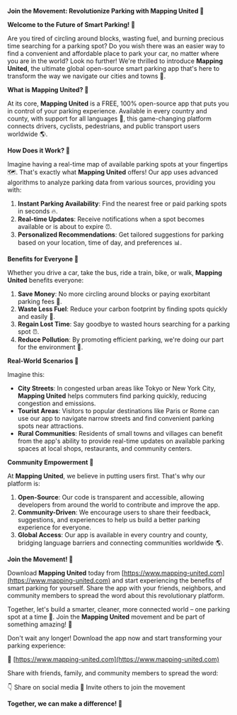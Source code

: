 **Join the Movement: Revolutionize Parking with Mapping United 🚀**

**Welcome to the Future of Smart Parking! 🌟**

Are you tired of circling around blocks, wasting fuel, and burning precious time searching for a parking spot? Do you wish there was an easier way to find a convenient and affordable place to park your car, no matter where you are in the world? Look no further! We're thrilled to introduce **Mapping United**, the ultimate global open-source smart parking app that's here to transform the way we navigate our cities and towns 🌆.

**What is Mapping United? 🤔**

At its core, **Mapping United** is a FREE, 100% open-source app that puts you in control of your parking experience. Available in every country and county, with support for all languages 💬, this game-changing platform connects drivers, cyclists, pedestrians, and public transport users worldwide 🌎.

**How Does it Work? 🔧**

Imagine having a real-time map of available parking spots at your fingertips 🗺️. That's exactly what **Mapping United** offers! Our app uses advanced algorithms to analyze parking data from various sources, providing you with:

1. **Instant Parking Availability**: Find the nearest free or paid parking spots in seconds 🔥.
2. **Real-time Updates**: Receive notifications when a spot becomes available or is about to expire ⏰.
3. **Personalized Recommendations**: Get tailored suggestions for parking based on your location, time of day, and preferences 📊.

**Benefits for Everyone 🌈**

Whether you drive a car, take the bus, ride a train, bike, or walk, **Mapping United** benefits everyone:

1. **Save Money**: No more circling around blocks or paying exorbitant parking fees 💸.
2. **Waste Less Fuel**: Reduce your carbon footprint by finding spots quickly and easily 🔋.
3. **Regain Lost Time**: Say goodbye to wasted hours searching for a parking spot ⏰.
4. **Reduce Pollution**: By promoting efficient parking, we're doing our part for the environment 🌿.

**Real-World Scenarios 📍**

Imagine this:

* **City Streets**: In congested urban areas like Tokyo or New York City, **Mapping United** helps commuters find parking quickly, reducing congestion and emissions.
* **Tourist Areas**: Visitors to popular destinations like Paris or Rome can use our app to navigate narrow streets and find convenient parking spots near attractions.
* **Rural Communities**: Residents of small towns and villages can benefit from the app's ability to provide real-time updates on available parking spaces at local shops, restaurants, and community centers.

**Community Empowerment 🌟**

At **Mapping United**, we believe in putting users first. That's why our platform is:

1. **Open-Source**: Our code is transparent and accessible, allowing developers from around the world to contribute and improve the app.
2. **Community-Driven**: We encourage users to share their feedback, suggestions, and experiences to help us build a better parking experience for everyone.
3. **Global Access**: Our app is available in every country and county, bridging language barriers and connecting communities worldwide 🌎.

**Join the Movement! 🚀**

Download **Mapping United** today from [https://www.mapping-united.com](https://www.mapping-united.com) and start experiencing the benefits of smart parking for yourself. Share the app with your friends, neighbors, and community members to spread the word about this revolutionary platform.

Together, let's build a smarter, cleaner, more connected world – one parking spot at a time 🌟. Join the **Mapping United** movement and be part of something amazing! 🎉

Don't wait any longer! Download the app now and start transforming your parking experience:

📲 [https://www.mapping-united.com](https://www.mapping-united.com)

Share with friends, family, and community members to spread the word:

👇 Share on social media
🤝 Invite others to join the movement

**Together, we can make a difference! 🌟**